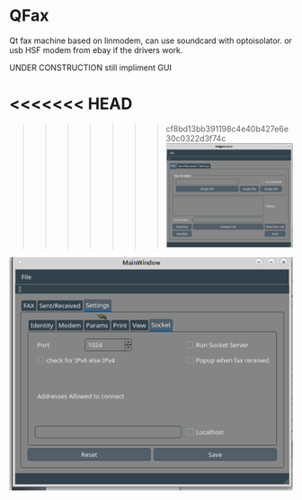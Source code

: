 # QFax
Qt fax machine based on linmodem, can use soundcard with optoisolator. or usb HSF modem from ebay if the drivers work.

UNDER CONSTRUCTION still
impliment GUI

<<<<<<< HEAD
=======

>>>>>>> cf8bd13bb391198c4e40b427e6e30c0322d3f74c
![QFax Main Window v0.1 ](screenshot1.png)

![QFax settings v0.1](screenshot2.png)
